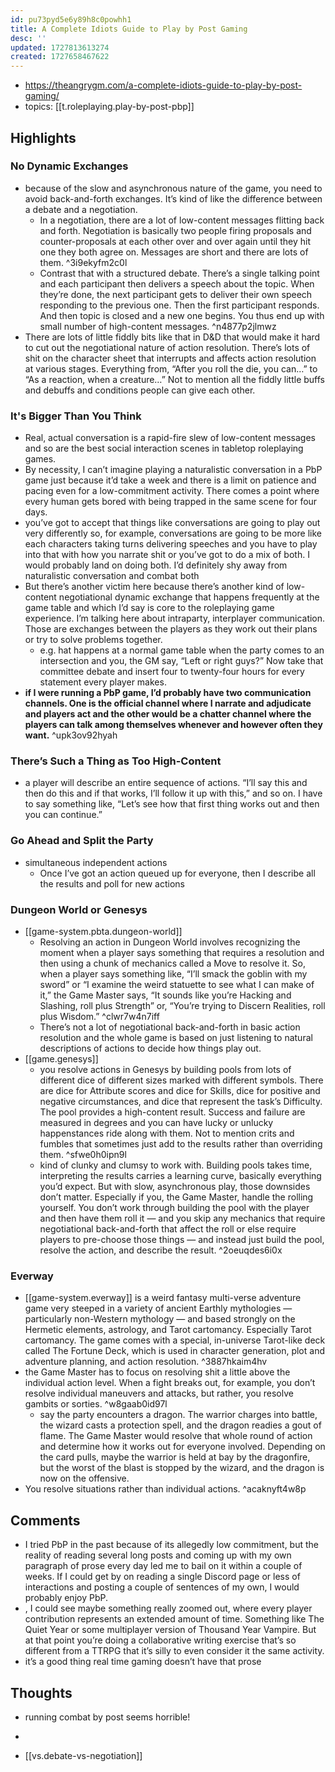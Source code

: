 ```yaml
---
id: pu73pyd5e6y89h8c0powhh1
title: A Complete Idiots Guide to Play by Post Gaming
desc: ''
updated: 1727813613274
created: 1727658467622
---
```


- https://theangrygm.com/a-complete-idiots-guide-to-play-by-post-gaming/
- topics: [[t.roleplaying.play-by-post-pbp]]

## Highlights

### No Dynamic Exchanges

- because of the slow and asynchronous nature of the game, you need to avoid back-and-forth exchanges. It’s kind of like the difference between a debate and a negotiation.
  - In a negotiation, there are a lot of low-content messages flitting back and forth. Negotiation is basically two people firing proposals and counter-proposals at each other over and over again until they hit one they both agree on. Messages are short and there are lots of them.  ^3i9ekyfm2c0l
  - Contrast that with a structured debate. There’s a single talking point and each participant then delivers a speech about the topic. When they’re done, the next participant gets to deliver their own speech responding to the previous one. Then the first participant responds. And then topic is closed and a new one begins. You thus end up with small number of high-content messages. ^n4877p2jlmwz
- There are lots of little fiddly bits like that in D&D that would make it hard to cut out the negotiational nature of action resolution. There’s lots of shit on the character sheet that interrupts and affects action resolution at various stages. Everything from, “After you roll the die, you can…” to “As a reaction, when a creature…” Not to mention all the fiddly little buffs and debuffs and conditions people can give each other.

### It's Bigger Than You Think

- Real, actual conversation is a rapid-fire slew of low-content messages and so are the best social interaction scenes in tabletop roleplaying games.
- By necessity, I can’t imagine playing a naturalistic conversation in a PbP game just because it’d take a week and there is a limit on patience and pacing even for a low-commitment activity. There comes a point where every human gets bored with being trapped in the same scene for four days.
- you’ve got to accept that things like conversations are going to play out very differently so, for example, conversations are going to be more like each characters taking turns delivering speeches and you have to play into that with how you narrate shit or you’ve got to do a mix of both. I would probably land on doing both. I’d definitely shy away from naturalistic conversation and combat both 
- But there’s another victim here because there’s another kind of low-content negotiational dynamic exchange that happens frequently at the game table and which I’d say is core to the roleplaying game experience. I’m talking here about intraparty, interplayer communication. Those are exchanges between the players as they work out their plans or try to solve problems together.
  - e.g. hat happens at a normal game table when the party comes to an intersection and you, the GM say, “Left or right guys?” Now take that committee debate and insert four to twenty-four hours for every statement every player makes.
- **if I were running a PbP game, I’d probably have two communication channels. One is the official channel where I narrate and adjudicate and players act and the other would be a chatter channel where the players can talk among themselves whenever and however often they want.** ^upk3ov92hyah

### There’s Such a Thing as Too High-Content

- a player will describe an entire sequence of actions. “I’ll say this and then do this and if that works, I’ll follow it up with this,” and so on. I have to say something like, “Let’s see how that first thing works out and then you can continue.”

### Go Ahead and Split the Party

- simultaneous independent actions
  - Once I’ve got an action queued up for everyone, then I describe all the results and poll for new actions

### Dungeon World or Genesys

- [[game-system.pbta.dungeon-world]] 
  - Resolving an action in Dungeon World involves recognizing the moment when a player says something that requires a resolution and then using a chunk of mechanics called a Move to resolve it. So, when a player says something like, “I’ll smack the goblin with my sword” or “I examine the weird statuette to see what I can make of it,” the Game Master says, “It sounds like you’re Hacking and Slashing, roll plus Strength” or, “You’re trying to Discern Realities, roll plus Wisdom.” ^clwr7w4n7iff
  - There’s not a lot of negotiational back-and-forth in basic action resolution and the whole game is based on just listening to natural descriptions of actions to decide how things play out.
- [[game.genesys]]
  - you resolve actions in Genesys by building pools from lots of different dice of different sizes marked with different symbols. There are dice for Attribute scores and dice for Skills, dice for positive and negative circumstances, and dice that represent the task’s Difficulty. The pool provides a high-content result. Success and failure are measured in degrees and you can have lucky or unlucky happenstances ride along with them. Not to mention crits and fumbles that sometimes just add to the results rather than overriding them. ^sfwe0h0ipn9l
  - kind of clunky and clumsy to work with. Building pools takes time, interpreting the results carries a learning curve, basically everything you’d expect. But with slow, asynchronous play, those downsides don’t matter. Especially if you, the Game Master, handle the rolling yourself. You don’t work through building the pool with the player and then have them roll it — and you skip any mechanics that require negotiational back-and-forth that affect the roll or else require players to pre-choose those things — and instead just build the pool, resolve the action, and describe the result. ^2oeuqdes6i0x

### Everway

- [[game-system.everway]] is a weird fantasy multi-verse adventure game very steeped in a variety of ancient Earthly mythologies — particularly non-Western mythology — and based strongly on the Hermetic elements, astrology, and Tarot cartomancy. Especially Tarot cartomancy. The game comes with a special, in-universe Tarot-like deck called The Fortune Deck, which is used in character generation, plot and adventure planning, and action resolution. ^3887hkaim4hv
- the Game Master has to focus on resolving shit a little above the individual action level. When a fight breaks out, for example, you don’t resolve individual maneuvers and attacks, but rather, you resolve gambits or sorties. ^w8gaab0id97l
  - say the party encounters a dragon. The warrior charges into battle, the wizard casts a protection spell, and the dragon readies a gout of flame. The Game Master would resolve that whole round of action and determine how it works out for everyone involved. Depending on the card pulls, maybe the warrior is held at bay by the dragonfire, but the worst of the blast is stopped by the wizard, and the dragon is now on the offensive. 
- You resolve situations rather than individual actions. ^acaknyft4w8p

## Comments

- I tried PbP in the past because of its allegedly low commitment, but the reality of reading several long posts and coming up with my own paragraph of prose every day led me to bail on it within a couple of weeks. If I could get by on reading a single Discord page or less of interactions and posting a couple of sentences of my own, I would probably enjoy PbP.
- , I could see maybe something really zoomed out, where every player contribution represents an extended amount of time. Something like The Quiet Year or some multiplayer version of Thousand Year Vampire. But at that point you’re doing a collaborative writing exercise that’s so different from a TTRPG that it’s silly to even consider it the same activity.
- it’s a good thing real time gaming doesn’t have that prose

## Thoughts

- running combat by post seems horrible!
- 

- [[vs.debate-vs-negotiation]]